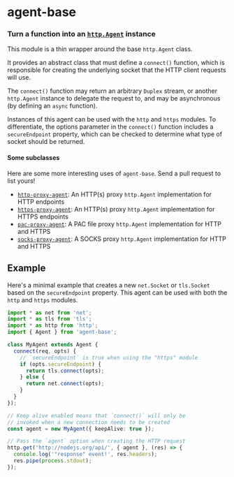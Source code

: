 agent-base
==========

### Turn a function into an [`http.Agent`][http.Agent] instance

This module is a thin wrapper around the base `http.Agent` class.

It provides an abstract class that must define a `connect()` function,
which is responsible for creating the underlying socket that the HTTP
client requests will use.

The `connect()` function may return an arbitrary `Duplex` stream, or
another `http.Agent` instance to delegate the request to, and may be
asynchronous (by defining an `async` function).

Instances of this agent can be used with the `http` and `https`
modules. To differentiate, the options parameter in the `connect()`
function includes a `secureEndpoint` property, which can be checked
to determine what type of socket should be returned.

#### Some subclasses

Here are some more interesting uses of `agent-base`.
Send a pull request to list yours!

* [`http-proxy-agent`][http-proxy-agent]: An HTTP(s) proxy `http.Agent` implementation for HTTP endpoints
* [`https-proxy-agent`][https-proxy-agent]: An HTTP(s) proxy `http.Agent` implementation for HTTPS endpoints
* [`pac-proxy-agent`][pac-proxy-agent]: A PAC file proxy `http.Agent` implementation for HTTP and HTTPS
* [`socks-proxy-agent`][socks-proxy-agent]: A SOCKS proxy `http.Agent` implementation for HTTP and HTTPS

Example
-------

Here's a minimal example that creates a new `net.Socket` or `tls.Socket`
based on the `secureEndpoint` property. This agent can be used with both
the `http` and `https` modules.

```ts
import * as net from 'net';
import * as tls from 'tls';
import * as http from 'http';
import { Agent } from 'agent-base';

class MyAgent extends Agent {
  connect(req, opts) {
    // `secureEndpoint` is true when using the "https" module
    if (opts.secureEndpoint) {
      return tls.connect(opts);
    } else {
      return net.connect(opts);
    }
  }
});

// Keep alive enabled means that `connect()` will only be
// invoked when a new connection needs to be created
const agent = new MyAgent({ keepAlive: true });

// Pass the `agent` option when creating the HTTP request
http.get('http://nodejs.org/api/', { agent }, (res) => {
  console.log('"response" event!', res.headers);
  res.pipe(process.stdout);
});
```

[http-proxy-agent]: ../http-proxy-agent
[https-proxy-agent]: ../https-proxy-agent
[pac-proxy-agent]: ../pac-proxy-agent
[socks-proxy-agent]: ../socks-proxy-agent
[http.Agent]: https://nodejs.org/api/http.html#http_class_http_agent
